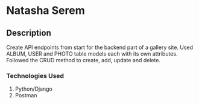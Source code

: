 # Natasha Serem

## Description
Create API endpoints from start for the backend part of a gallery site. Used ALBUM, USER and PHOTO table models each with its own attributes. Followed the CRUD method to create, add, update and delete.

### Technologies Used
1. Python/Django
2. Postman